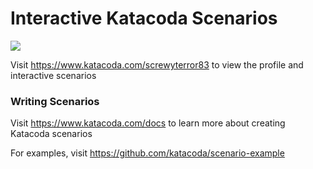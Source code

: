 # Interactive Katacoda Scenarios

[![](http://shields.katacoda.com/katacoda/screwyterror83/count.svg)](https://www.katacoda.com/screwyterror83 "Get your profile on Katacoda.com")

Visit https://www.katacoda.com/screwyterror83 to view the profile and interactive scenarios

### Writing Scenarios
Visit https://www.katacoda.com/docs to learn more about creating Katacoda scenarios

For examples, visit https://github.com/katacoda/scenario-example

